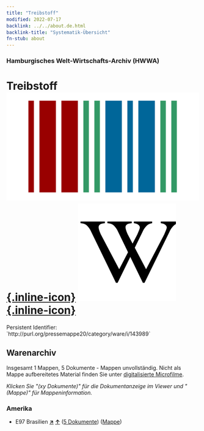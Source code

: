 ```yaml
---
title: "Treibstoff"
modified: 2022-07-17
backlink: ../../about.de.html
backlink-title: "Systematik-Übersicht"
fn-stub: about
---
```


### Hamburgisches Welt-Wirtschafts-Archiv (HWWA)

# Treibstoff &#160; [![Wikidata](/images/Wikidata-logo.svg "Wikidata"){.inline-icon}](http://www.wikidata.org/entity/Q337540) [![Wikipedia](/images/Wikipedia-W.svg "Wikipedia"){.inline-icon}](https://de.wikipedia.org/wiki/Kraftstoff)

<div class="hint">Persistent Identifier: `http://purl.org/pressemappe20/category/ware/i/143989`</div>







## Warenarchiv




Insgesamt 1 Mappen, 5 Dokumente - Mappen unvollständig.
Nicht als Mappe aufbereitetes Material finden Sie unter [digitalisierte Microfilme](/film/h1_sh.de.html).

_Klicken Sie "(xy Dokumente)" für die Dokumentanzeige im Viewer und "(Mappe)" für Mappeninformation._




### Amerika

- E97 Brasilien [**&nearr;**](../../../geo/i/141697/about.de.html "Brasilien (alle Mappen)") [**&uarr;**](../../../geo/about.de.html#E97 "Ländersystematik") (<a href="https://pm20.zbw.eu/iiifview/folder/wa/143989,141697" title="über: Treibstoff : Brasilien" target="_blank">5 Dokumente</a>) ([Mappe](../../../../folder/wa/1439xx/143989/1416xx/141697/about.de.html))








